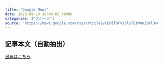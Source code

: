 ```yaml
---
title: "Google News"
date: 2025-09-28 10:46:02 +0900
categories: ["スポーツ"]
source: "https://news.google.com/rss/articles/CBMif0FVX3lxTE1WWnJ2WlBreVFyX2YtZWZIUzNBX1FkeW04WDF0YWVhV2NSOUwtamRnWjlHU19IOEFaRUhDVFk3S1BmVkU2aFdqbFdQYzZpcWhSWmVnV0tYcDFoQ0xqam9VTGVlbGZaSHRXSDhUWTBmc2NHRUZkMkZ1LW1meHVtcUU?oc=5"
---
```


## 記事本文（自動抽出）
<body class="y0K44d EA71Tc" id="readabilityBody"></body>

[出典はこちら](https://news.google.com/rss/articles/CBMif0FVX3lxTE1WWnJ2WlBreVFyX2YtZWZIUzNBX1FkeW04WDF0YWVhV2NSOUwtamRnWjlHU19IOEFaRUhDVFk3S1BmVkU2aFdqbFdQYzZpcWhSWmVnV0tYcDFoQ0xqam9VTGVlbGZaSHRXSDhUWTBmc2NHRUZkMkZ1LW1meHVtcUU?oc=5)
